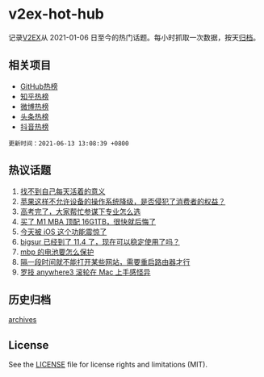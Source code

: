 # v2ex-hot-hub

 记录[V2EX](https://www.v2ex.com/)从 2021-01-06 日至今的热门话题。每小时抓取一次数据，按天[归档](archives)。
 
 ## 相关项目

- [GitHub热榜](https://github.com/snaildev/github-hot-hub)
- [知乎热榜](https://github.com/snaildev/zhihu-hot-hub)
- [微博热榜](https://github.com/snaildev/weibo-hot-hub)
- [头条热榜](https://github.com/snaildev/toutiao-hot-hub)
- [抖音热榜](https://github.com/snaildev/douyin-hot-hub)


 `更新时间：2021-06-13 13:08:39 +0800`

## 热议话题

1. [找不到自己每天活着的意义](https://www.v2ex.com/t/783089)
1. [苹果这样不允许设备的操作系统降级，是否侵犯了消费者的权益？](https://www.v2ex.com/t/783073)
1. [高考完了，大家帮忙参谋下专业怎么选](https://www.v2ex.com/t/783083)
1. [买了 M1 MBA 顶配 16G1TB，很快就后悔了](https://www.v2ex.com/t/783112)
1. [今天被 iOS 这个功能震惊了](https://www.v2ex.com/t/783078)
1. [bigsur 已经到了 11.4 了，现在可以稳定使用了吗？](https://www.v2ex.com/t/783100)
1. [mbp 的电池要怎么保护](https://www.v2ex.com/t/783125)
1. [隔一段时间就不能打开某些网站，需要重启路由器才行](https://www.v2ex.com/t/783095)
1. [罗技 anywhere3 滚轮在 Mac 上手感怪异](https://www.v2ex.com/t/783114)

## 历史归档

[archives](archives)

## License

See the [LICENSE](LICENSE) file for license rights and limitations (MIT).
